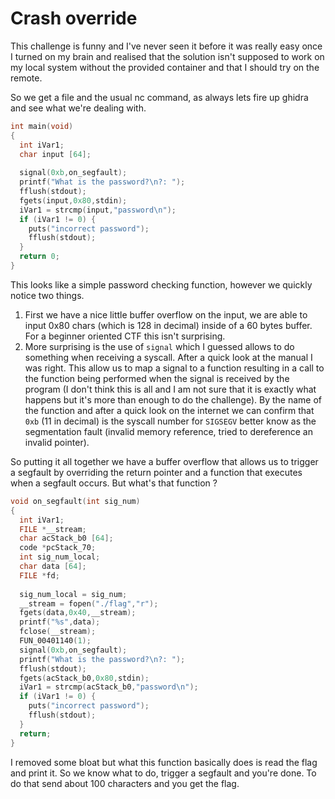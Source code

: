 # Crash override

This challenge is funny and I've never seen it before it was really easy once I turned on my brain and realised that the solution isn't supposed to work on my local system without the provided container and that I should try on the remote.  

So we get a file and the usual nc command, as always lets fire up ghidra and see what we're dealing with.

```c
int main(void)
{
  int iVar1;
  char input [64];
  
  signal(0xb,on_segfault);
  printf("What is the password?\n?: ");
  fflush(stdout);
  fgets(input,0x80,stdin);
  iVar1 = strcmp(input,"password\n");
  if (iVar1 != 0) {
    puts("incorrect password");
    fflush(stdout);
  }
  return 0;
}
```

This looks like a simple password checking function, however we quickly notice two things.
1. First we have a nice little buffer overflow on the input, we are able to input 0x80 chars (which is 128 in decimal) inside of a 60 bytes buffer. For a beginner oriented CTF this isn't surprising.
2. More surprising is the use of `signal` which I guessed allows to do something when receiving a syscall. After a quick look at the manual I was right. This allow us to map a signal to a function resulting in a call to the function being performed when the signal is received by the program (I don't think this is all and I am not sure that it is exactly what happens but it's more than enough to do the challenge). By the name of the function and after a quick look on the internet we can confirm that `0xb` (11 in decimal) is the syscall number for `SIGSEGV` better know as the segmentation fault (invalid memory reference, tried to dereference an invalid pointer).

So putting it all together we have a buffer overflow that allows us to trigger a segfault by overriding the return pointer and a function that executes when a segfault occurs. But what's that function ?

```C
void on_segfault(int sig_num)
{
  int iVar1;
  FILE *__stream;
  char acStack_b0 [64];
  code *pcStack_70;
  int sig_num_local;
  char data [64];
  FILE *fd;
  
  sig_num_local = sig_num;
  __stream = fopen("./flag","r");
  fgets(data,0x40,__stream);
  printf("%s",data);
  fclose(__stream);
  FUN_00401140(1);
  signal(0xb,on_segfault);
  printf("What is the password?\n?: ");
  fflush(stdout);
  fgets(acStack_b0,0x80,stdin);
  iVar1 = strcmp(acStack_b0,"password\n");
  if (iVar1 != 0) {
    puts("incorrect password");
    fflush(stdout);
  }
  return;
}
```

I removed some bloat but what this function basically does is read the flag and print it.
So we know what to do, trigger a segfault and you're done. To do that send about 100 characters and you get the flag.
